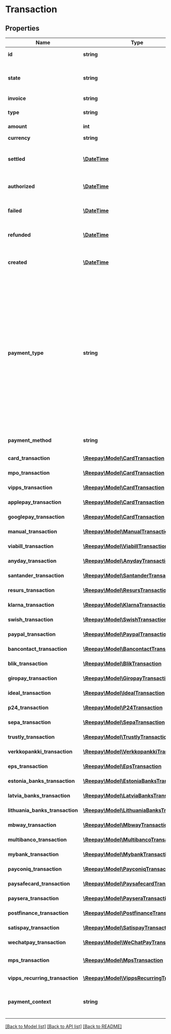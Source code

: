 # Transaction

## Properties
Name | Type | Description | Notes
------------ | ------------- | ------------- | -------------
**id** | **string** | Transaction id assigned by Reepay |
**state** | **string** | State of the transaction, one of the following: `pending`, `processing`, `authorized`, `settled`, `refunded`, `failed`, `cancelled` |
**invoice** | **string** | Invoice handle |
**type** | **string** | Transaction type, one of the following: `settle`, `refund`, `authorization` |
**amount** | **int** | The transaction amount |
**currency** | **string** | Currency in [ISO 4217](https://en.wikipedia.org/wiki/ISO_4217) three letter alpha code | [optional]
**settled** | [**\DateTime**](\DateTime.md) | When the transaction was settled, in [ISO-8601](https://en.wikipedia.org/wiki/ISO_8601) extended offset date-time format. | [optional]
**authorized** | [**\DateTime**](\DateTime.md) | When the transaction was authorized, in [ISO-8601](https://en.wikipedia.org/wiki/ISO_8601) extended offset date-time format. | [optional]
**failed** | [**\DateTime**](\DateTime.md) | When the transaction failed, in [ISO-8601](https://en.wikipedia.org/wiki/ISO_8601) extended offset date-time format. | [optional]
**refunded** | [**\DateTime**](\DateTime.md) | When the transaction was refunded, in [ISO-8601](https://en.wikipedia.org/wiki/ISO_8601) extended offset date-time format. | [optional]
**created** | [**\DateTime**](\DateTime.md) | Date when the transaction was created. In [ISO-8601](https://en.wikipedia.org/wiki/ISO_8601) extended offset date-time format. |
**payment_type** | **string** | Payment type for transaction, either: `card`, `mpo`, `mobilepay`, `vipps`, `vipps_recurring`, `swish`, `viabill`, `anyday`, `manual`, `applepay`, `googlepay`, `paypal`, `klarna_pay_now`, `klarna_pay_later`, `klarna_slice_it`, `klarna_direct_bank_transfer`, `klarna_direct_debit`, `resurs`, `ideal`, `p24`, `bancomatpay`, `blik`, `giropay`, `sepa`, `verkkopankki`, `mobilepay_subscriptions`, `emv_token`, `bcmc`, `pp_blik_oc`, `trustly`, `eps`, `estonia_banks`, `latvia_banks`, `lithuania_banks`, `mb_way`, `multibanco`, `mybank`, `payconiq`, `paysafecard`, `paysera`, `postfinance`, `satispay`, `twint`, `wechatpay`, `santander`, `offline_cash`, `offline_bank_transfer`, `offline_other` |
**payment_method** | **string** | Reference to payment method in case of a MIT transaction | [optional]
**card_transaction** | [**\Reepay\Model\CardTransaction**](CardTransaction.md) | Specifics in case of card transaction | [optional]
**mpo_transaction** | [**\Reepay\Model\CardTransaction**](CardTransaction.md) | Specifics in case of MobilePay Online transaction | [optional]
**vipps_transaction** | [**\Reepay\Model\CardTransaction**](CardTransaction.md) | Specifics in case of Vipps transaction | [optional]
**applepay_transaction** | [**\Reepay\Model\CardTransaction**](CardTransaction.md) | Specifics in case of ApplePay transaction | [optional]
**googlepay_transaction** | [**\Reepay\Model\CardTransaction**](CardTransaction.md) | Specifics in case of GooglePay transaction | [optional]
**manual_transaction** | [**\Reepay\Model\ManualTransaction**](ManualTransaction.md) | Specifics in case of manual transaction | [optional]
**viabill_transaction** | [**\Reepay\Model\ViabillTransaction**](ViabillTransaction.md) | Specifics in case of ViaBill transaction | [optional]
**anyday_transaction** | [**\Reepay\Model\AnydayTransaction**](AnydayTransaction.md) | Specifics in case of Anyday transaction | [optional]
**santander_transaction** | [**\Reepay\Model\SantanderTransaction**](SantanderTransaction.md) | Specifics in case of Santander transaction | [optional]
**resurs_transaction** | [**\Reepay\Model\ResursTransaction**](ResursTransaction.md) | Specifics in case of Resurs Bank transaction | [optional]
**klarna_transaction** | [**\Reepay\Model\KlarnaTransaction**](KlarnaTransaction.md) | Specifics in case of Klarna transaction | [optional]
**swish_transaction** | [**\Reepay\Model\SwishTransaction**](SwishTransaction.md) | Specifics in case of Swish transaction | [optional]
**paypal_transaction** | [**\Reepay\Model\PaypalTransaction**](PaypalTransaction.md) | Specifics in case of PayPal transaction | [optional]
**bancontact_transaction** | [**\Reepay\Model\BancontactTransaction**](BancontactTransaction.md) | Specifics in case of Bancontact transaction | [optional]
**blik_transaction** | [**\Reepay\Model\BlikTransaction**](BlikTransaction.md) | Specifics in case of BLIK transaction | [optional]
**giropay_transaction** | [**\Reepay\Model\GiropayTransaction**](GiropayTransaction.md) | Specifics in case of Giropay transaction | [optional]
**ideal_transaction** | [**\Reepay\Model\IdealTransaction**](IdealTransaction.md) | Specifics in case of IDEAL transaction | [optional]
**p24_transaction** | [**\Reepay\Model\P24Transaction**](P24Transaction.md) | Specifics in case of P24 transaction | [optional]
**sepa_transaction** | [**\Reepay\Model\SepaTransaction**](SepaTransaction.md) | Specifics in case of SEPA transaction | [optional]
**trustly_transaction** | [**\Reepay\Model\TrustlyTransaction**](TrustlyTransaction.md) | Specifics in case of Trustly transaction | [optional]
**verkkopankki_transaction** | [**\Reepay\Model\VerkkopankkiTransaction**](VerkkopankkiTransaction.md) | Specifics in case of Verkkopankki transaction | [optional]
**eps_transaction** | [**\Reepay\Model\EpsTransaction**](EpsTransaction.md) | Specifics in case of Eps transaction | [optional]
**estonia_banks_transaction** | [**\Reepay\Model\EstoniaBanksTransaction**](EstoniaBanksTransaction.md) | Specifics in case of Estonia Banks transaction | [optional]
**latvia_banks_transaction** | [**\Reepay\Model\LatviaBanksTransaction**](LatviaBanksTransaction.md) | Specifics in case of Latvia Banks transaction | [optional]
**lithuania_banks_transaction** | [**\Reepay\Model\LithuaniaBanksTransaction**](LithuaniaBanksTransaction.md) | Specifics in case of Lithuania Banks transaction | [optional]
**mbway_transaction** | [**\Reepay\Model\MbwayTransaction**](MbwayTransaction.md) | Specifics in case of MB Way transaction | [optional]
**multibanco_transaction** | [**\Reepay\Model\MultibancoTransaction**](MultibancoTransaction.md) | Specifics in case of Multibanco transaction | [optional]
**mybank_transaction** | [**\Reepay\Model\MybankTransaction**](MybankTransaction.md) | Specifics in case of MyBank transaction | [optional]
**payconiq_transaction** | [**\Reepay\Model\PayconiqTransaction**](PayconiqTransaction.md) | Specifics in case of Payconiq transaction | [optional]
**paysafecard_transaction** | [**\Reepay\Model\PaysafecardTransaction**](PaysafecardTransaction.md) | Specifics in case of Paysafecard transaction | [optional]
**paysera_transaction** | [**\Reepay\Model\PayseraTransaction**](PayseraTransaction.md) | Specifics in case of Paysera transaction | [optional]
**postfinance_transaction** | [**\Reepay\Model\PostfinanceTransaction**](PostfinanceTransaction.md) | Specifics in case of PostFinance transaction | [optional]
**satispay_transaction** | [**\Reepay\Model\SatispayTransaction**](SatispayTransaction.md) | Specifics in case of Satispay transaction | [optional]
**wechatpay_transaction** | [**\Reepay\Model\WeChatPayTransaction**](WeChatPayTransaction.md) | Specifics in case of WeChat Pay transaction | [optional]
**mps_transaction** | [**\Reepay\Model\MpsTransaction**](MpsTransaction.md) | Specifics in case of MobilePay Subscription transaction | [optional]
**vipps_recurring_transaction** | [**\Reepay\Model\VippsRecurringTransaction**](VippsRecurringTransaction.md) | Specifics in case of Vipps Recurring transaction | [optional]
**payment_context** | **string** | Payment context describing if the transaction is customer or merchant initiated, one of the following values: `cit`, `mit`, `cit_cof` | [optional]

[[Back to Model list]](../../README.md#documentation-for-models) [[Back to API list]](../../README.md#documentation-for-api-endpoints) [[Back to README]](../../README.md)


